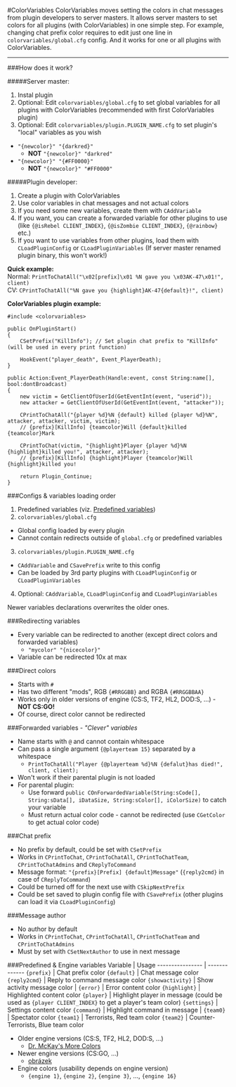 #ColorVariables
ColorVariables moves setting the colors in chat messages from plugin developers to server masters. It allows server masters to set colors for all plugins (with ColorVariables) in one simple step.
For example, changing chat prefix color requires to edit just one line in `colorvariables/global.cfg` config. And it works for one or all plugins with ColorVariables.

---

###How does it work?

#####Server master:
1. Instal plugin
2. Optional: Edit `colorvariables/global.cfg` to set global variables for all plugins with ColorVariables (recommended with first ColorVariables plugin)
3. Optional: Edit `colorvariables/plugin.PLUGIN_NAME.cfg` to set plugin's "local" variables as you wish
  - `"{newcolor}" "{darkred}"`
    - **NOT** `"{newcolor}" "darkred"`
  - `"{newcolor}" "{#FF0000}"`
    - **NOT** `"{newcolor}" "#FF0000"`

#####Plugin developer:
1. Create a plugin with ColorVariables
2. Use color variables in chat messages and not actual colors
3. If you need some new variables, create them with `CAddVariable`
4. If you want, you can create a forwarded variable for other plugins to use (like `{@isRebel CLIENT_INDEX}`, `{@isZombie CLIENT_INDEX}`, `{@rainbow}` etc.)
5. If you want to use variables from other plugins, load them with `CLoadPluginConfig` or `CLoadPluginVariables` (If server master renamed plugin binary, this won't work!)

**Quick example:**<br/>
Normal: `PrintToChatAll("\x02[prefix]\x01 %N gave you \x03AK-47\x01!", client)`<br/>
CV: `CPrintToChatAll("%N gave you {highlight}AK-47{default}!", client)`<br/>


**ColorVariables plugin example:**
```SourcePawn
#include <colorvariables>

public OnPluginStart()
{
	CSetPrefix("KillInfo"); // Set plugin chat prefix to "KillInfo" (will be used in every print function)

	HookEvent("player_death", Event_PlayerDeath);
}

public Action:Event_PlayerDeath(Handle:event, const String:name[], bool:dontBroadcast) 
{
	new victim = GetClientOfUserId(GetEventInt(event, "userid"));
	new attacker = GetClientOfUserId(GetEventInt(event, "attacker"));
	
	CPrintToChatAll("{player %d}%N {default} killed {player %d}%N", attacker, attacker, victim, victim);
	// {prefix}[KillInfo] {teamcolor}Will {default}killed {teamcolor}Mark
	
	CPrintToChat(victim, "{highlight}Player {player %d}%N {highlight}killed you!", attacker, attacker);
	// {prefix}[KillInfo] {highlight}Player {teamcolor}Will {highlight}killed you!
	
	return Plugin_Continue; 
}

```

###Configs & variables loading order

1. Predefined variables (viz. [Predefined variables](#predefined_engine-variables))
2. `colorvariables/global.cfg`
  - Global config loaded by every plugin
  - Cannot contain redirects outside of `global.cfg` or predefined variables
3. `colorvariables/plugin.PLUGIN_NAME.cfg`
  - `CAddVariable` and `CSavePrefix` write to this config
  - Can be loaded by 3rd party plugins with `CLoadPluginConfig` or `CLoadPluginVariables`
4. Optional: `CAddVariable`, `CLoadPluginConfig` and `CLoadPluginVariables`

Newer variables declarations overwrites the older ones.



###Redirecting variables

- Every variable can be redirected to another (except direct colors and forwarded variables)
  - `"mycolor" "{nicecolor}"`
- Variable can be redirected 10x at max


###Direct colors

- Starts with `#`
- Has two different "mods", RGB `{#RRGGBB}` and RGBA `{#RRGGBBAA}`
- Works only in older versions of engine (CS:S, TF2, HL2, DOD:S, ...) - **NOT CS:GO!**
- Of course, direct color cannot be redirected


###Forwarded variables - *"Clever" variables*

- Name starts with `@` and cannot contain whitespace
- Can pass a single argument `{@playerteam 15}` separated by a whitespace
  - `PrintToChatAll("Player {@playerteam %d}%N {defalut}has died!", client, client);`
- Won't work if their parental plugin is not loaded
- For parental plugin:
  - Use forward `public COnForwardedVariable(String:sCode[], String:sData[], iDataSize, String:sColor[], iColorSize)` to catch your variable
  - Must return actual color code - cannot be redirected (use `CGetColor` to get actual color code)


###Chat prefix

- No prefix by default, could be set with `CSetPrefix`
- Works in `CPrintToChat`, `CPrintToChatAll`, `CPrintToChatTeam`, `CPrintToChatAdmins` and `CReplyToCommand`
- Message format: `"{prefix}[Prefix] {default}Message"` (`{reply2cmd}` in case of `CReplyToCommand`)
- Could be turned off for the next use with `CSkipNextPrefix`
- Could be set saved to plugin config file with `CSavePrefix` (other plugins can load it via `CLoadPluginConfig`)


###Message author

- No author by default
- Works in `CPrintToChat`, `CPrintToChatAll`, `CPrintToChatTeam` and `CPrintToChatAdmins`
- Must by set with `CSetNextAuthor` to use in next message

###<a name="predefined_engine-variables"></a>Predefined & Engine variables
Variable         | Usage
---------------- | -------------
`{prefix}`       | Chat prefix color
`{default}`      | Chat message color
`{reply2cmd}`    | Reply to command message color
`{showactivity}` | Show activity message color
|
`{error}`        | Error content color
`{highlight}`    | Highlighted content color
`{player}`       | Highlight player in message (could be used as `{player CLIENT_INDEX}` to get a player's team color)
`{settings}`     | Settings content color
`{command}`      | Highlight command in message
|
`{team0}`        | Spectator color
`{team1}`        | Terrorists, Red team color
`{team2}`        | Counter-Terrorists, Blue team color

- Older engine versions (CS:S, TF2, HL2, DOD:S, ...)
  - [Dr. McKay's More Colors](https://www.doctormckay.com/morecolors.php)
- Newer engine versions (CS:GO, ...)
  - [obrázek]()
- Engine colors (usability depends on engine version)
  - `{engine 1}`, `{engine 2}`, `{engine 3}`, ..., `{engine 16}`
